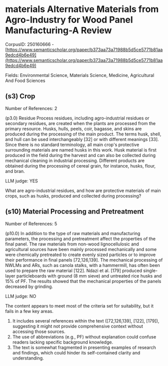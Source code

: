 # materials Alternative Materials from Agro-Industry for Wood Panel Manufacturing-A Review

CorpusID: 250160666 - [https://www.semanticscholar.org/paper/b373aa73a71988b5d5ce5771b81aa9edcd4b6e49](https://www.semanticscholar.org/paper/b373aa73a71988b5d5ce5771b81aa9edcd4b6e49)

Fields: Environmental Science, Materials Science, Medicine, Agricultural And Food Sciences

## (s3) Crop
Number of References: 2

(p3.0) Residue Process residues, including agro-industrial residues or secondary residues, are created when the plants are processed from the primary resource. Husks, hulls, peels, coir, bagasse, and skins are produced during the processing of the main product. The terms husk, shell, and hull can be used interchangeably [32] or with different meanings [33]. Since there is no standard terminology, all main crop's protective surrounding materials are named husks in this work. Husk material is first produced in the field during the harvest and can also be collected during mechanical cleaning in industrial processing. Different products are obtained during the processing of cereal grain, for instance, husks, flour, and bran.

LLM judge: YES

What are agro-industrial residues, and how are protective materials of main crops, such as husks, produced and collected during processing?

## (s10) Material Processing and Pretreatment
Number of References: 5

(p10.0) In addition to the type of raw materials and manufacturing parameters, the processing and pretreatment affect the properties of the final panel. The raw materials from non-wood lignocellulosic and agricultural sources have been mainly processed mechanically and some were chemically pretreated to create evenly sized particles or to improve their performance in final panels [72,126,139]. The mechanical processing of NWLMs and ARs, such as canola stalks, with a hammermill, has often been used to prepare the raw material [122]. Ndazi et al. [179] produced single-layer particleboards with ground (8 mm sieve) and untreated rice husks and 15% of PF. The results showed that the mechanical properties of the panels decreased by grinding.

LLM judge: NO

The content appears to meet most of the criteria set for suitability, but it fails in a few key areas. 
1. It includes several references within the text ([72,126,139], [122], [179]), suggesting it might not provide comprehensive context without accessing those sources. 
2. The use of abbreviations (e.g., PF) without explanation could confuse readers lacking specific background knowledge. 
3. The text is somewhat fragmented in presenting examples of research and findings, which could hinder its self-contained clarity and understanding.

